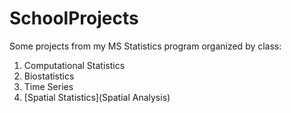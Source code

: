 # SchoolProjects
Some projects from my MS Statistics program organized by class:

1. Computational Statistics
2. Biostatistics
3. Time Series
4. [Spatial Statistics](Spatial Analysis)
